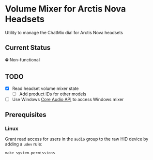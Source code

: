 # Volume Mixer for Arctis Nova Headsets
Utility to manage the ChatMix dial for Arctis Nova headsets

## Current Status
⛔ Non-functional

## TODO
- [x] Read headset volume mixer state
  - [ ] Add product IDs for other models
- [ ] Use Windows [Core Audio API][win-core-audio] to access Windows mixer

## Prerequisites
### Linux
Grant read access for users in the `audio` group to the raw HID device by adding a `udev` rule:
```shell
make system-permissions
```

[win-core-audio]: https://docs.microsoft.com/en-us/windows/win32/coreaudio/audio-sessions
